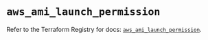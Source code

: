 # `aws_ami_launch_permission`

Refer to the Terraform Registry for docs: [`aws_ami_launch_permission`](https://registry.terraform.io/providers/hashicorp/aws/5.93.0/docs/resources/ami_launch_permission).
